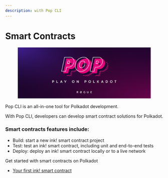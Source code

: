 ```yaml
---
description: with Pop CLI
---
```


# Smart Contracts

<figure><img src=".gitbook/assets/image.png" alt=""><figcaption></figcaption></figure>

Pop CLI is an all-in-one tool for Polkadot development.

With Pop CLI, developers can develop smart contract solutions for Polkadot.

### Smart contracts features include:

* Build: start a new ink! smart contract project
* Test: test an ink! smart contract, including unit and end-to-end tests
* Deploy: deploy an ink! smart contract locally or to a live network

Get started with smart contracts on Polkadot

* [Your first ink! smart contract](tutorials/your-first-ink-smart-contract.md)
